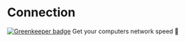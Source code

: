 # Connection

[![Greenkeeper badge](https://badges.greenkeeper.io/mcansh/connection.svg)](https://greenkeeper.io/)
Get your computers network speed 🚀
